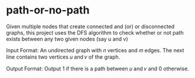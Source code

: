 # path-or-no-path
Given multiple nodes that create connected and (or) or disconnected graphs, this project uses the DFS algorithm to check whether or not path exists between any two given nodes
(say u and v)

Input Format: An undirected graph with 𝑛 vertices and 𝑚 edges. The next line contains two vertices 𝑢
and 𝑣 of the graph.

Output Format: Output 1 if there is a path between 𝑢 and 𝑣 and 0 otherwise.
